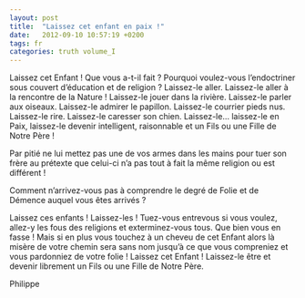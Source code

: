 ```yaml
---
layout: post
title:  "Laissez cet enfant en paix !"
date:   2012-09-10 10:57:19 +0200
tags: fr
categories: truth volume_I
---
```

Laissez cet Enfant ! Que vous a-t-il fait ? Pourquoi voulez-vous l’endoctriner sous couvert d’éducation et de religion ? Laissez-le aller. Laissez-le aller à la rencontre de la Nature ! Laissez-le jouer dans la rivière. Laissez-le parler aux oiseaux. Laissez-le admirer le papillon. Laissez-le courrier pieds nus. Laissez-le rire. Laissez-le caresser son chien. Laissez-le… laissez-le en Paix, laissez-le devenir intelligent, raisonnable et un Fils ou une Fille de Notre Père !

Par pitié ne lui mettez pas une de vos armes dans les mains pour tuer son frère au prétexte que celui-ci n’a pas tout à fait la même religion ou est différent !

Comment n’arrivez-vous pas à comprendre le degré de Folie et de Démence auquel vous êtes arrivés ?

Laissez ces enfants ! Laissez-les ! Tuez-vous entrevous si vous voulez, allez-y les fous des religions et exterminez-vous tous. Que bien vous en fasse ! Mais si en plus vous touchez à un cheveu de cet Enfant alors là misère de votre chemin sera sans nom jusqu’à ce que vous compreniez et vous pardonniez de votre folie ! Laissez cet Enfant ! Laissez-le être et devenir librement un Fils ou une Fille de Notre Père.

Philippe

<!-- 
Ce(tte) œuvre est mise à disposition selon les termes de la Licence Creative Commons Attribution - Pas d’Utilisation Commerciale 4.0 International.
-->